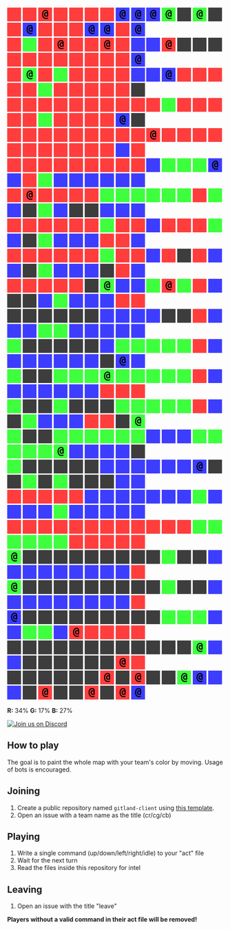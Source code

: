 ![](icons/ur) ![](icons/ur) ![](icons/cr) ![](icons/ur) ![](icons/ur) ![](icons/ur) ![](icons/ur) ![](icons/cb) ![](icons/cb) ![](icons/cb) ![](icons/cg) ![](icons/ux) ![](icons/cg) ![](icons/ux) ![](icons/ur) ![](icons/cb) ![](icons/ur) ![](icons/ur) ![](icons/ur) ![](icons/cb) ![](icons/cb) ![](icons/ur) ![](icons/cb)  
![](icons/ur) ![](icons/ug) ![](icons/ur) ![](icons/cr) ![](icons/ur) ![](icons/ur) ![](icons/cr) ![](icons/ur) ![](icons/ub) ![](icons/ub) ![](icons/cr) ![](icons/ux) ![](icons/ux) ![](icons/ux) ![](icons/ur) ![](icons/ur) ![](icons/ur) ![](icons/ur) ![](icons/ur) ![](icons/ur) ![](icons/ur) ![](icons/ur) ![](icons/cb)  
![](icons/ur) ![](icons/cg) ![](icons/ur) ![](icons/ug) ![](icons/ur) ![](icons/ur) ![](icons/ur) ![](icons/ur) ![](icons/ub) ![](icons/ub) ![](icons/cb) ![](icons/ur) ![](icons/ur) ![](icons/ur) ![](icons/ur) ![](icons/ur) ![](icons/ug) ![](icons/ur) ![](icons/ur) ![](icons/ur) ![](icons/ur) ![](icons/ur) ![](icons/ux)  
![](icons/ur) ![](icons/ur) ![](icons/ur) ![](icons/ur) ![](icons/ur) ![](icons/ur) ![](icons/ur) ![](icons/ur) ![](icons/ur) ![](icons/ur) ![](icons/ug) ![](icons/ur) ![](icons/ur) ![](icons/ur) ![](icons/ur) ![](icons/ur) ![](icons/ug) ![](icons/ur) ![](icons/ur) ![](icons/ur) ![](icons/ur) ![](icons/cb) ![](icons/ux)  
![](icons/ur) ![](icons/ur) ![](icons/ur) ![](icons/ur) ![](icons/ur) ![](icons/ur) ![](icons/ur) ![](icons/ur) ![](icons/ur) ![](icons/cr) ![](icons/ur) ![](icons/ur) ![](icons/ur) ![](icons/ur) ![](icons/ur) ![](icons/ur) ![](icons/ur) ![](icons/ur) ![](icons/ur) ![](icons/ur) ![](icons/ur) ![](icons/ub) ![](icons/ur)  
![](icons/ur) ![](icons/ur) ![](icons/ur) ![](icons/ur) ![](icons/ur) ![](icons/ur) ![](icons/ur) ![](icons/ur) ![](icons/ur) ![](icons/ub) ![](icons/ug) ![](icons/ug) ![](icons/ug) ![](icons/cb) ![](icons/ub) ![](icons/ur) ![](icons/ug) ![](icons/ub) ![](icons/ub) ![](icons/ub) ![](icons/ub) ![](icons/ub) ![](icons/ub)  
![](icons/ur) ![](icons/cr) ![](icons/ur) ![](icons/ur) ![](icons/ur) ![](icons/ur) ![](icons/ug) ![](icons/ug) ![](icons/ug) ![](icons/ug) ![](icons/ug) ![](icons/ug) ![](icons/ur) ![](icons/ug) ![](icons/ub) ![](icons/ux) ![](icons/ug) ![](icons/ub) ![](icons/ux) ![](icons/ux) ![](icons/ub) ![](icons/ub) ![](icons/ub)  
![](icons/ur) ![](icons/ur) ![](icons/ur) ![](icons/ur) ![](icons/ur) ![](icons/ur) ![](icons/ug) ![](icons/ur) ![](icons/ur) ![](icons/ub) ![](icons/ur) ![](icons/ur) ![](icons/ur) ![](icons/ug) ![](icons/ub) ![](icons/ux) ![](icons/ug) ![](icons/ub) ![](icons/ub) ![](icons/ub) ![](icons/ur) ![](icons/ur) ![](icons/ub)  
![](icons/ur) ![](icons/ur) ![](icons/ur) ![](icons/ur) ![](icons/ur) ![](icons/ur) ![](icons/ug) ![](icons/ur) ![](icons/ur) ![](icons/ub) ![](icons/ur) ![](icons/ux) ![](icons/ur) ![](icons/ub) ![](icons/ub) ![](icons/ux) ![](icons/ug) ![](icons/ub) ![](icons/ub) ![](icons/ub) ![](icons/ux) ![](icons/ur) ![](icons/ub)  
![](icons/ur) ![](icons/ur) ![](icons/ur) ![](icons/ur) ![](icons/ur) ![](icons/ux) ![](icons/cg) ![](icons/ub) ![](icons/ub) ![](icons/ug) ![](icons/cr) ![](icons/ug) ![](icons/ur) ![](icons/ub) ![](icons/ux) ![](icons/ux) ![](icons/ub) ![](icons/ug) ![](icons/ub) ![](icons/ub) ![](icons/ub) ![](icons/ur) ![](icons/ur)  
![](icons/ux) ![](icons/ux) ![](icons/ux) ![](icons/ux) ![](icons/ux) ![](icons/ux) ![](icons/ub) ![](icons/ub) ![](icons/ub) ![](icons/ub) ![](icons/ux) ![](icons/ux) ![](icons/ur) ![](icons/ub) ![](icons/ub) ![](icons/ub) ![](icons/ug) ![](icons/ug) ![](icons/ub) ![](icons/ub) ![](icons/ub) ![](icons/ub) ![](icons/ub)  
![](icons/ug) ![](icons/ux) ![](icons/ux) ![](icons/ux) ![](icons/ux) ![](icons/ux) ![](icons/ub) ![](icons/ug) ![](icons/ug) ![](icons/ug) ![](icons/ug) ![](icons/ug) ![](icons/ur) ![](icons/ub) ![](icons/ub) ![](icons/ub) ![](icons/ub) ![](icons/ub) ![](icons/ub) ![](icons/ub) ![](icons/ux) ![](icons/cb) ![](icons/ub)  
![](icons/ug) ![](icons/ux) ![](icons/ux) ![](icons/ug) ![](icons/ug) ![](icons/ug) ![](icons/cg) ![](icons/ug) ![](icons/ug) ![](icons/ug) ![](icons/ug) ![](icons/ug) ![](icons/ur) ![](icons/ub) ![](icons/ub) ![](icons/ub) ![](icons/ub) ![](icons/ub) ![](icons/ub) ![](icons/ub) ![](icons/ur) ![](icons/ur) ![](icons/ur)  
![](icons/ug) ![](icons/ux) ![](icons/ux) ![](icons/ug) ![](icons/ux) ![](icons/ux) ![](icons/ux) ![](icons/ug) ![](icons/ug) ![](icons/ug) ![](icons/ug) ![](icons/ug) ![](icons/ur) ![](icons/ub) ![](icons/ux) ![](icons/ug) ![](icons/ub) ![](icons/ub) ![](icons/ub) ![](icons/ur) ![](icons/ur) ![](icons/ux) ![](icons/cg)  
![](icons/ug) ![](icons/ux) ![](icons/ux) ![](icons/ug) ![](icons/ug) ![](icons/ug) ![](icons/ug) ![](icons/ug) ![](icons/ug) ![](icons/ub) ![](icons/ub) ![](icons/ub) ![](icons/ug) ![](icons/ug) ![](icons/ug) ![](icons/ug) ![](icons/ug) ![](icons/cg) ![](icons/ub) ![](icons/ub) ![](icons/ub) ![](icons/ub) ![](icons/ux)  
![](icons/ug) ![](icons/ux) ![](icons/ux) ![](icons/ux) ![](icons/ux) ![](icons/ux) ![](icons/ub) ![](icons/ub) ![](icons/ub) ![](icons/ub) ![](icons/ub) ![](icons/ub) ![](icons/cb) ![](icons/ux) ![](icons/ux) ![](icons/ug) ![](icons/ux) ![](icons/ug) ![](icons/ux) ![](icons/ux) ![](icons/ux) ![](icons/ub) ![](icons/ub)  
![](icons/ur) ![](icons/ur) ![](icons/ur) ![](icons/ur) ![](icons/ur) ![](icons/ub) ![](icons/ub) ![](icons/ub) ![](icons/ub) ![](icons/ub) ![](icons/ub) ![](icons/ub) ![](icons/ug) ![](icons/ub) ![](icons/ub) ![](icons/ub) ![](icons/ub) ![](icons/ug) ![](icons/ub) ![](icons/ub) ![](icons/ub) ![](icons/ub) ![](icons/ub)  
![](icons/ur) ![](icons/ur) ![](icons/ur) ![](icons/ur) ![](icons/ur) ![](icons/ur) ![](icons/ur) ![](icons/ur) ![](icons/ur) ![](icons/ur) ![](icons/ur) ![](icons/ur) ![](icons/ug) ![](icons/ug) ![](icons/ug) ![](icons/ug) ![](icons/ug) ![](icons/ug) ![](icons/ur) ![](icons/ur) ![](icons/ur) ![](icons/ur) ![](icons/ur)  
![](icons/cg) ![](icons/ux) ![](icons/ux) ![](icons/ux) ![](icons/ux) ![](icons/ux) ![](icons/ux) ![](icons/ux) ![](icons/ux) ![](icons/ux) ![](icons/ug) ![](icons/ux) ![](icons/ux) ![](icons/ub) ![](icons/ub) ![](icons/ub) ![](icons/ub) ![](icons/ub) ![](icons/ub) ![](icons/ub) ![](icons/ub) ![](icons/ub) ![](icons/ur)  
![](icons/cg) ![](icons/ux) ![](icons/ux) ![](icons/ux) ![](icons/ux) ![](icons/ux) ![](icons/ux) ![](icons/ux) ![](icons/ux) ![](icons/ux) ![](icons/ug) ![](icons/ux) ![](icons/ux) ![](icons/ub) ![](icons/ub) ![](icons/ub) ![](icons/ub) ![](icons/ub) ![](icons/ub) ![](icons/ub) ![](icons/ub) ![](icons/ub) ![](icons/ur)  
![](icons/cb) ![](icons/ux) ![](icons/ux) ![](icons/ux) ![](icons/ux) ![](icons/ux) ![](icons/ux) ![](icons/ux) ![](icons/ux) ![](icons/ux) ![](icons/ug) ![](icons/ug) ![](icons/ug) ![](icons/ub) ![](icons/ub) ![](icons/ug) ![](icons/ug) ![](icons/ub) ![](icons/cr) ![](icons/ur) ![](icons/ur) ![](icons/ur) ![](icons/ur)  
![](icons/ux) ![](icons/ux) ![](icons/ux) ![](icons/ux) ![](icons/ux) ![](icons/ux) ![](icons/ux) ![](icons/ux) ![](icons/ux) ![](icons/ux) ![](icons/ux) ![](icons/ux) ![](icons/cg) ![](icons/ub) ![](icons/ub) ![](icons/ux) ![](icons/ux) ![](icons/ux) ![](icons/ux) ![](icons/ux) ![](icons/ux) ![](icons/cr) ![](icons/ur)  
![](icons/ux) ![](icons/ux) ![](icons/ux) ![](icons/ux) ![](icons/ux) ![](icons/ux) ![](icons/cr) ![](icons/ux) ![](icons/cr) ![](icons/ux) ![](icons/ux) ![](icons/cg) ![](icons/cb) ![](icons/ub) ![](icons/ub) ![](icons/ux) ![](icons/cr) ![](icons/ux) ![](icons/ux) ![](icons/cr) ![](icons/ux) ![](icons/cr) ![](icons/cb)

**R:** 34% **G:** 17% **B:** 27%
  
  
<a href="https://discord.gg/vSk8CJj">
  <img src="https://i.imgur.com/YNyTNuw.png" alt="Join us on Discord" height="64"/>
</a>

## How to play

The goal is to paint the whole map with your team's color by moving. Usage of bots is encouraged.

## Joining
1. Create a public repository named `gitland-client` using [this template](https://github.com/Richienb/gitland-client-boilerplate/generate).
2. Open an issue with a team name as the title (cr/cg/cb)

## Playing
1. Write a single command (up/down/left/right/idle) to your "act" file
2. Wait for the next turn
3. Read the files inside this repository for intel

## Leaving
1. Open an issue with the title "leave"

**Players without a valid command in their act file will be removed!**
